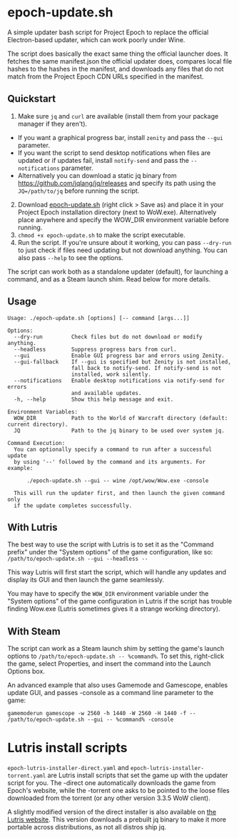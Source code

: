 # epoch-update.sh

A simple updater bash script for Project Epoch to replace the official Electron-based updater, which can work poorly under Wine.

The script does basically the exact same thing the official launcher does. It fetches the same manifest.json the official updater does, compares local file hashes to the hashes in the manifest, and downloads any files that do not match from the Project Epoch CDN URLs specified in the manifest.

## Quickstart

1. Make sure `jq` and `curl` are available (install them from your package manager if they aren't).
  - If you want a graphical progress bar, install `zenity` and pass the `--gui` parameter.
  - If you want the script to send desktop notifications when files are updated or if updates fail, install `notify-send` and pass the `--notifications` parameter.
  - Alternatively you can download a static jq binary from https://github.com/jqlang/jq/releases and specify its path using the `JQ=/path/to/jq` before running the script.
2. Download [epoch-update.sh](https://github.com/brndd/epoch-update.sh/raw/refs/heads/master/epoch-update.sh) (right click > Save as) and place it in your Project Epoch installation directory (next to WoW.exe). Alternatively place anywhere and specify the WOW_DIR environment variable before running.
3. `chmod +x epoch-update.sh` to make the script executable.
4. Run the script. If you're unsure about it working, you can pass `--dry-run` to just check if files need updating but not download anything. You can also pass `--help` to see the options.

The script can work both as a standalone updater (default), for launching a command, and as a Steam launch shim. Read below for more details.

## Usage

```
Usage: ./epoch-update.sh [options] [-- command [args...]]

Options:
  --dry-run         Check files but do not download or modify anything.
  --headless        Suppress progress bars from curl.
  --gui             Enable GUI progress bar and errors using Zenity.
  --gui-fallback    If --gui is specified but Zenity is not installed,
                    fall back to notify-send. If notify-send is not
                    installed, work silently.
  --notifications   Enable desktop notifications via notify-send for errors
                    and available updates.
  -h, --help        Show this help message and exit.

Environment Variables:
  WOW_DIR           Path to the World of Warcraft directory (default: current directory).
  JQ                Path to the jq binary to be used over system jq.
  
Command Execution:
  You can optionally specify a command to run after a successful update
  by using '--' followed by the command and its arguments. For example:

      ./epoch-update.sh --gui -- wine /opt/wow/Wow.exe -console

  This will run the updater first, and then launch the given command only
  if the update completes successfully.
```

## With Lutris

The best way to use the script with Lutris is to set it as the "Command prefix" under the "System options" of the game configuration, like so: `/path/to/epoch-update.sh --gui --headless --`

This way Lutris will first start the script, which will handle any updates and display its GUI and then launch the game seamlessly.

You may have to specify the `WOW_DIR` environment variable under the "System options" of the game configuration in Lutris if the script has trouble finding Wow.exe (Lutris sometimes gives it a strange working directory).

## With Steam

The script can work as a Steam launch shim by setting the game's launch options to `/path/to/epoch-update.sh -- %command%`. To set this, right-click the game, select Properties, and insert the command into the Launch Options box.

An advanced example that also uses Gamemode and Gamescope, enables update GUI, and passes -console as a command line parameter to the game:

`gamemoderun gamescope -w 2560 -h 1440 -W 2560 -H 1440 -f -- /path/to/epoch-update.sh --gui -- %command% -console`


# Lutris install scripts

`epoch-lutris-installer-direct.yaml` and `epoch-lutris-installer-torrent.yaml` are Lutris install scripts that set the game up with the updater script for you. The -direct one automatically downloads the game from Epoch's website, while the -torrent one asks to be pointed to the loose files downloaded from the torrent (or any other version 3.3.5 WoW client).

A slightly modified version of the direct installer is also available on [the Lutris website](https://lutris.net/games/project-epoch/). This version downloads a prebuilt jq binary to make it more portable across distributions, as not all distros ship jq.
